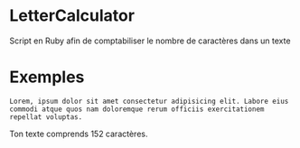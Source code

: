 # LetterCalculator
Script en Ruby afin de comptabiliser le nombre de caractères dans un texte

# Exemples
    Lorem, ipsum dolor sit amet consectetur adipisicing elit. Labore eius commodi atque quos nam doloremque rerum officiis exercitationem repellat voluptas.
   Ton texte comprends 152 caractères.
